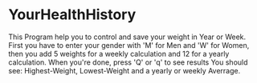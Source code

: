 # YourHealthHistory
This Program help you to control and save your weight in Year or Week. 
First you have to enter your gender with 'M' for Men and 'W' for Women,
then you add 5 weights for a weekly calculation and 12 for a yearly calculation.
When you're done, press 'Q' or 'q' to see results
You should see: Highest-Weight, Lowest-Weight and a yearly or weekly Averrage.
